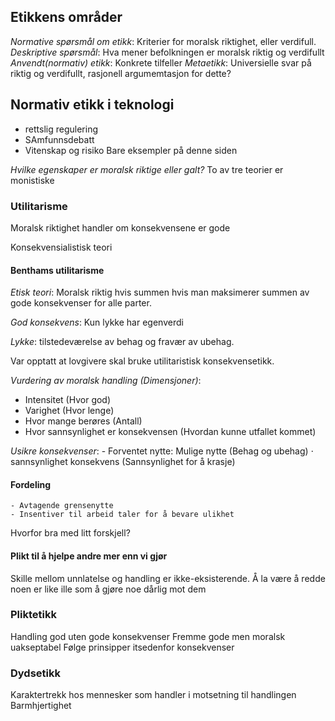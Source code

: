 ## Etikkens områder

*Normative spørsmål om etikk*: Kriterier for moralsk riktighet, eller verdifull.
*Deskriptive spørsmål*: Hva mener befolkningen er moralsk riktig og verdifullt
*Anvendt(normativ) etikk*: Konkrete tilfeller
*Metaetikk*: Universielle svar på riktig og verdifullt, rasjonell argumemtasjon for dette?

## Normativ etikk i teknologi

* rettslig regulering
* SAmfunnsdebatt
* Vitenskap og risiko
Bare eksempler på denne siden

*Hvilke egenskaper er moralsk riktige eller galt?*
To av tre teorier er monistiske 

### Utilitarisme
Moralsk riktighet handler om konsekvensene er gode

Konsekvensialistisk teori

#### Benthams utilitarisme

*Etisk teori*: Moralsk riktig hvis summen hvis man maksimerer summen av gode konsekvenser for alle parter. 

*God konsekvens*: Kun lykke har egenverdi

*Lykke*: tilstedeværelse av behag og fravær av ubehag.

Var opptatt at lovgivere skal bruke utilitaristisk konsekvensetikk. 

*Vurdering av moralsk handling (Dimensjoner)*:
- Intensitet (Hvor god)
- Varighet (Hvor lenge)
- Hvor mange berøres (Antall)
- Hvor sannsynlighet er konsekvensen (Hvordan kunne utfallet kommet)

*Usikre konsekvenser*: 
	- Forventet nytte: Mulige nytte (Behag og ubehag) $\cdot$ sannsynlighet konsekvens (Sannsynlighet for å krasje)

#### Fordeling
	- Avtagende grensenytte
	- Insentiver til arbeid taler for å bevare ulikhet
Hvorfor bra med litt forskjell?

#### Plikt til å hjelpe andre mer enn vi gjør

Skille mellom unnlatelse og handling er ikke-eksisterende. Å la være å redde noen er like ille som å gjøre noe dårlig mot dem

### Pliktetikk
Handling god uten gode konsekvenser
Fremme gode men moralsk uakseptabel
Følge prinsipper itsedenfor konsekvenser

### Dydsetikk
Karaktertrekk hos mennesker som handler i motsetning til handlingen
Barmhjertighet

